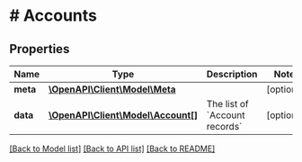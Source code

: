 # # Accounts

## Properties

Name | Type | Description | Notes
------------ | ------------- | ------------- | -------------
**meta** | [**\OpenAPI\Client\Model\Meta**](Meta.md) |  | [optional]
**data** | [**\OpenAPI\Client\Model\Account[]**](Account.md) | The list of &#x60;Account records&#x60; | [optional]

[[Back to Model list]](../../README.md#models) [[Back to API list]](../../README.md#endpoints) [[Back to README]](../../README.md)
